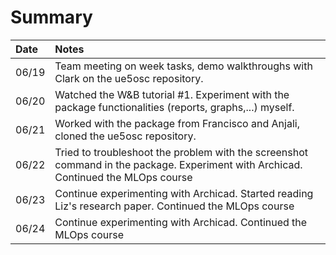 # Summary

| Date   | Notes
| :----- | :-------------------------------
| 06/19 | Team meeting on week tasks, demo walkthroughs with Clark on the ue5osc repository.
| 06/20 | Watched the W&B tutorial #1. Experiment with the package functionalities (reports, graphs,...) myself.
| 06/21 | Worked with the package from Francisco and Anjali, cloned the ue5osc repository.
| 06/22 | Tried to troubleshoot the problem with the screenshot command in the package. Experiment with Archicad. Continued the MLOps course
| 06/23 | Continue experimenting with Archicad. Started reading Liz's research paper. Continued the MLOps course
| 06/24 | Continue experimenting with Archicad. Continued the MLOps course

